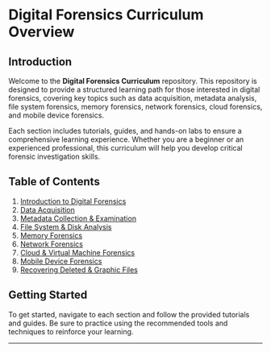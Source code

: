 # Digital Forensics Curriculum Overview

## Introduction
Welcome to the **Digital Forensics Curriculum** repository. This repository is designed to provide a structured learning path for those interested in digital forensics, covering key topics such as data acquisition, metadata analysis, file system forensics, memory forensics, network forensics, cloud forensics, and mobile device forensics.

Each section includes tutorials, guides, and hands-on labs to ensure a comprehensive learning experience. Whether you are a beginner or an experienced professional, this curriculum will help you develop critical forensic investigation skills.

## Table of Contents
1. [Introduction to Digital Forensics](#introduction-to-digital-forensics)
2. [Data Acquisition](#data-acquisition)
3. [Metadata Collection & Examination](#metadata-collection--examination)
4. [File System & Disk Analysis](#file-system--disk-analysis)
5. [Memory Forensics](#memory-forensics)
6. [Network Forensics](#network-forensics)
7. [Cloud & Virtual Machine Forensics](#cloud--virtual-machine-forensics)
8. [Mobile Device Forensics](#mobile-device-forensics)
9. [Recovering Deleted & Graphic Files](#recovering-deleted--graphic-files)

## Getting Started
To get started, navigate to each section and follow the provided tutorials and guides. Be sure to practice using the recommended tools and techniques to reinforce your learning.

---
